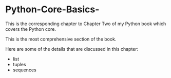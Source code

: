 # Python-Core-Basics-
This is the corresponding chapter to Chapter Two of my Python book which covers the Python core. 

This is the most comprehensive section of the book.

Here are some of the details that are discussed in this chapter:

<ul>
  <li>list</li>
  <li> tuples</li>
  <li> sequences</li>
</ul>
  

